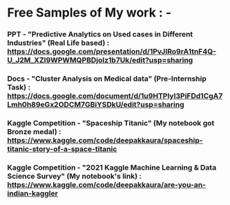 # **Free Samples of My work : -**


### **PPT - "Predictive Analytics on Used cases in Different Industries" (Real Life based) :** https://docs.google.com/presentation/d/1PvJIRo9rA1tnF4Q-U_J2M_XZI9WPWMQPBDjolz1b7Uk/edit?usp=sharing

### **Docs - "Cluster Analysis on Medical data" (Pre-Internship Task) :** https://docs.google.com/document/d/1u9HTPlyI3PiFDd1CgA7Lmh0h89eGx2ODCM7GBiYSDkU/edit?usp=sharing

### **Kaggle Competition - "Spaceship Titanic" (My notebook got Bronze medal) :**  https://www.kaggle.com/code/deepakkaura/spaceship-titanic-story-of-a-space-titanic

### **Kaggle Competition - "2021 Kaggle Machine Learning & Data Science Survey" (My notebook's link) :**  https://www.kaggle.com/code/deepakkaura/are-you-an-indian-kaggler
